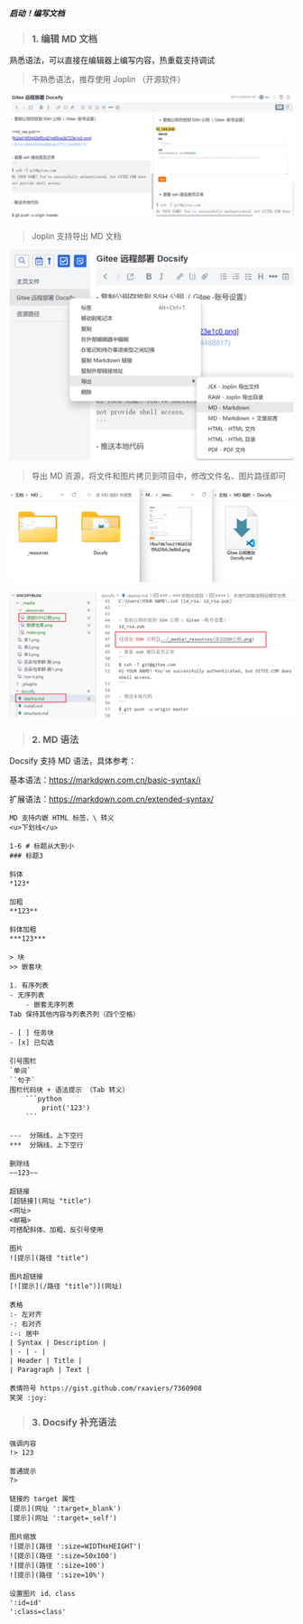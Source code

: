 <!-- 主文件 -->

***启动！编写文档***

> ### 1. 编辑 MD 文档

熟悉语法，可以直接在编辑器上编写内容，热重载支持调试

> 不熟悉语法，推荐使用 Joplin （开源软件）

![MD语法1](../_media/_resources/MD语法1.png ':size=80%')

> Joplin 支持导出 MD 文档

![MD语法2](../_media/_resources/MD语法2.png ':size=50%')

> 导出 MD 资源，将文件和图片拷贝到项目中，修改文件名、图片路径即可

![MD语法3](../_media/_resources/MD语法3.png ':size=70%')

![MD语法4](../_media/_resources/MD语法4.png ':size=70%')


> ### 2. MD 语法

Docsify 支持 MD 语法，具体参考：

基本语法：https://markdown.com.cn/basic-syntax/i

扩展语法：https://markdown.com.cn/extended-syntax/

```
MD 支持内嵌 HTML 标签，\ 转义
<u>下划线</u>

1-6 # 标题从大到小
### 标题3

斜体
*123*

加粗
**123**

斜体加粗
***123***

> 块
>> 嵌套块

1. 有序列表
- 无序列表
	- 嵌套无序列表
Tab 保持其他内容与列表齐列（四个空格）

- [ ] 任务块
- [x] 已勾选

引号围栏
`单词`
``句子`
围栏代码块 + 语法提示 （Tab 转义）
	```python
		print('123')
	```

---  分隔线，上下空行
***	 分隔线，上下空行

删除线
~~123~~

超链接
[超链接](网址 "title")	
<网址>
<邮箱>
可搭配斜体、加粗、反引号使用

图片
![提示](路径 "title")  

图片超链接
[![提示](/路径 "title")](网址)	

表格
:- 左对齐
-: 右对齐
:-: 居中
| Syntax | Description |
| - | - |
| Header | Title |
| Paragraph | Text |

表情符号 https://gist.github.com/rxaviers/7360908
笑哭 :joy:

```


> ### 3. Docsify 补充语法

```
强调内容
!> 123

普通提示
?>

链接的 target 属性
[提示](网址 ':target=_blank')
[提示](网址 ':target=_self')

图片缩放
![提示](路径 ':size=WIDTHxHEIGHT') 
![提示](路径 ':size=50x100')
![提示](路径 ':size=100')
![提示](路径 ':size=10%')

设置图片 id、class
':id=id'
':class=class'

```
